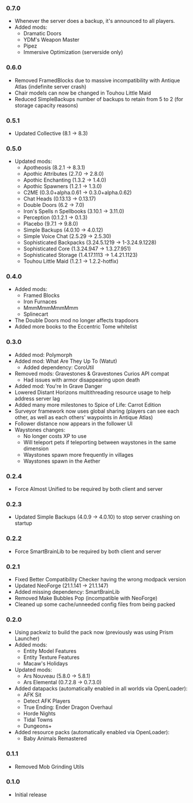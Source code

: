 ### 0.7.0
- Whenever the server does a backup, it's announced to all players.
- Added mods:
    - Dramatic Doors
    - YDM's Weapon Master
    - Pipez
    - Immersive Optimization (serverside only)

### 0.6.0
- Removed FramedBlocks due to massive incompatibility with Antique Atlas (indefinite server crash)
- Chair models can now be changed in Touhou Little Maid
- Reduced SimpleBackups number of backups to retain from 5 to 2 (for storage capacity reasons)

### 0.5.1
- Updated Collective (8.1 -> 8.3)

### 0.5.0
- Updated mods:
    - Apotheosis (8.2.1 -> 8.3.1)
    - Apothic Attributes (2.7.0 -> 2.8.0)
    - Apothic Enchanting (1.3.2 -> 1.4.0)
    - Apothic Spawners (1.2.1 -> 1.3.0)
    - C2ME (0.3.0+alpha.0.61 -> 0.3.0+alpha.0.62)
    - Chat Heads (0.13.13 -> 0.13.17)
    - Double Doors (6.2 -> 7.0)
    - Iron's Spells n Spellbooks (3.10.1 -> 3.11.0)
    - Perception (0.1.2.1 -> 0.1.3)
    - Placebo (9.7.1 -> 9.8.0)
    - Simple Backups (4.0.10 -> 4.0.12)
    - Simple Voice Chat (2.5.29 -> 2.5.30)
    - Sophisticated Backpacks (3.24.5.1219 -> 1-3.24.9.1228)
    - Sophisticated Core (1.3.24.947 -> 1.3.27.951)
    - Sophisticated Storage (1.4.17.1113 -> 1.4.21.1123)
    - Touhou Little Maid (1.2.1 -> 1.2.2-hotfix)

### 0.4.0
- Added mods:
    - Framed Blocks
    - Iron Furnaces
    - MmmMmmMmmMmm
    - Splinecart
- The Double Doors mod no longer affects trapdoors
- Added more books to the Eccentric Tome whitelist

### 0.3.0
- Added mod: Polymorph
- Added mod: What Are They Up To (Watut)
    - Added dependency: CoroUtil
- Removed mods: Gravestones & Gravestones Curios API compat
    - Had issues with armor disappearing upon death
- Added mod: You're In Grave Danger
- Lowered Distant Horizons multithreading resource usage to help address server lag
- Added many more milestones to Spice of Life: Carrot Edition
- Surveyor framework now uses global sharing (players can see each other, as well as each others' waypoints in Antique Atlas)
- Follower distance now appears in the follower UI
- Waystones changes:
    - No longer costs XP to use
    - Will teleport pets if teleporting between waystones in the same dimension
    - Waystones spawn more frequently in villages
    - Waystones spawn in the Aether

### 0.2.4
- Force Almost Unified to be required by both client and server

### 0.2.3
- Updated Simple Backups (4.0.9 -> 4.0.10) to stop server crashing on startup

### 0.2.2
- Force SmartBrainLib to be required by both client and server

### 0.2.1
- Fixed Better Compatibility Checker having the wrong modpack version
- Updated NeoForge (21.1.141 -> 21.1.147)
- Added missing dependency: SmartBrainLib
- Removed Make Bubbles Pop (incompatible with NeoForge)
- Cleaned up some cache/unneeded config files from being packed

### 0.2.0
- Using packwiz to build the pack now (previously was using Prism Launcher)
- Added mods:
    - Entity Model Features
    - Entity Texture Features
    - Macaw's Holidays
- Updated mods:
    - Ars Nouveau (5.8.0 -> 5.8.1)
    - Ars Elemental (0.7.2.8 -> 0.7.3.0)
- Added datapacks (automatically enabled in all worlds via OpenLoader):
    - AFK Sit
    - Detect AFK Players
    - True Ending: Ender Dragon Overhaul
    - Horde Nights
    - Tidal Towns
    - Dungeons+
- Added resource packs (automatically enabled via OpenLoader):
    - Baby Animals Remastered

### 0.1.1
- Removed Mob Grinding Utils

### 0.1.0
- Initial release
